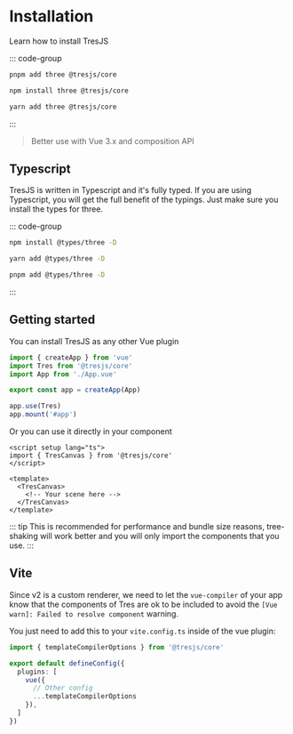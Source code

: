 # Installation

Learn how to install TresJS

::: code-group

```bash [pnpm]
pnpm add three @tresjs/core
```

```bash [npm]
npm install three @tresjs/core
```

```bash [yarn]
yarn add three @tresjs/core
```

:::

> Better use with Vue 3.x and composition API

## Typescript

TresJS is written in Typescript and it's fully typed. If you are using Typescript, you will get the full benefit of the typings. Just make sure you install the types for three.

::: code-group

```bash [npm]
npm install @types/three -D
```

```bash [yarn]
yarn add @types/three -D
```

```bash [pnpm]
pnpm add @types/three -D
```

:::

## Getting started

You can install TresJS as any other Vue plugin

```ts
import { createApp } from 'vue'
import Tres from '@tresjs/core'
import App from './App.vue'

export const app = createApp(App)

app.use(Tres)
app.mount('#app')
```

Or you can use it directly in your component

```vue
<script setup lang="ts">
import { TresCanvas } from '@tresjs/core'
</script>

<template>
  <TresCanvas>
    <!-- Your scene here -->
  </TresCanvas>
</template>
```

::: tip
This is recommended for performance and bundle size reasons, tree-shaking will work better and you will only import the components that you use.
:::

## Vite

Since v2 is a custom renderer, we need to let the `vue-compiler` of your app know that the components of Tres are ok to be included to avoid the `[Vue warn]: Failed to resolve component` warning.

You just need to add this to your `vite.config.ts` inside of the vue plugin:

```ts
import { templateCompilerOptions } from '@tresjs/core'

export default defineConfig({
  plugins: [
    vue({
      // Other config
      ...templateCompilerOptions
    }),
  ]
})
```